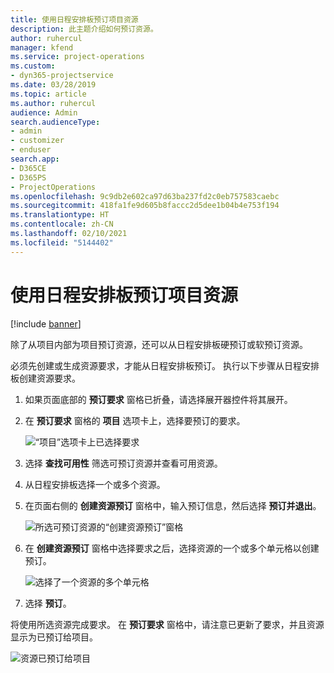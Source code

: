 ```yaml
---
title: 使用日程安排板预订项目资源
description: 此主题介绍如何预订资源。
author: ruhercul
manager: kfend
ms.service: project-operations
ms.custom:
- dyn365-projectservice
ms.date: 03/28/2019
ms.topic: article
ms.author: ruhercul
audience: Admin
search.audienceType:
- admin
- customizer
- enduser
search.app:
- D365CE
- D365PS
- ProjectOperations
ms.openlocfilehash: 9c9db2e602ca97d63ba237fd2c0eb757583caebc
ms.sourcegitcommit: 418fa1fe9d605b8faccc2d5dee1b04b4e753f194
ms.translationtype: HT
ms.contentlocale: zh-CN
ms.lasthandoff: 02/10/2021
ms.locfileid: "5144402"
---
```

# <a name="use-the-schedule-board-to-book-project-resources"></a>使用日程安排板预订项目资源

[!include [banner](../includes/psa-now-project-operations.md)]

除了从项目内部为项目预订资源，还可以从日程安排板硬预订或软预订资源。

必须先创建或生成资源要求，才能从日程安排板预订。 执行以下步骤从日程安排板创建资源要求。

1. 如果页面底部的 **预订要求** 窗格已折叠，请选择展开器控件将其展开。
2. 在 **预订要求** 窗格的 **项目** 选项卡上，选择要预订的要求。

    ![“项目”选项卡上已选择要求](media/Resource-Management-image73.png)

3. 选择 **查找可用性** 筛选可预订资源并查看可用资源。 
4. 从日程安排板选择一个或多个资源。 
5. 在页面右侧的 **创建资源预订** 窗格中，输入预订信息，然后选择 **预订并退出**。

    ![所选可预订资源的“创建资源预订”窗格](media/Resource-Management-image74.png)

6. 在 **创建资源预订** 窗格中选择要求之后，选择资源的一个或多个单元格以创建预订。

    ![选择了一个资源的多个单元格](media/Resource-Management-image75.png)

7. 选择 **预订**。

将使用所选资源完成要求。 在 **预订要求** 窗格中，请注意已更新了要求，并且资源显示为已预订给项目。

![资源已预订给项目](media/Resource-Management-image76.png)

